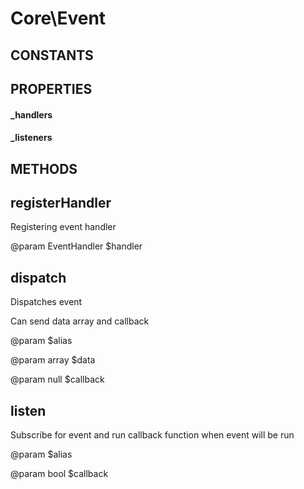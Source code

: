 # Core\Event
## CONSTANTS

## PROPERTIES

#### _handlers
#### _listeners
## METHODS

## registerHandler



	 
 Registering event handler
	 
 @param EventHandler $handler
	 
## dispatch



	 
 Dispatches event
	 
 Can send data array and callback
	 
 @param $alias
	 
 @param array $data
	 
 @param null $callback
	 
## listen



	 
 Subscribe for event and run callback function when event will be run
	 
 @param $alias
	 
 @param bool $callback
	 
